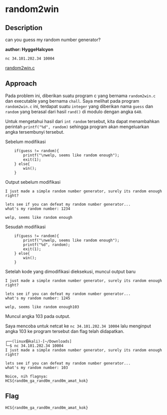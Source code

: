 # random2win
## Description
can you guess my random number generator?

**author: HyggeHalcyon**

`nc 34.101.202.34 10004`

[random2win.c](https://github.com/miraicantsleep/ctf-writeups/blob/main/Competitions/HCS-ctf-2023/binary-exploitation-random2win/random2win.c)

## Approach
Pada problem ini, diberikan suatu program c yang bernama `random2win.c` dan executable yang bernama `chall`. Saya melihat pada program `random2win.c` ini, terdapat suatu `integer` yang diberikan nama `guess` dan `random` yang berasal dari hasil `rand()` di modulo dengan angka `640`.

Untuk mengetahui hasil dari `int random` tersebut, kita dapat menambahkan perintah `printf("%d", random)` sehingga program akan mengeluarkan angka tersembunyi tersebut.

Sebelum modifikasi
```
    if(guess != random){
        printf("\nwelp, seems like random enough");
        exit(1);
    } else{
        win();
    }
```

Output sebelum modifikasi
```
I just made a simple random number generator, surely its random enough right?

lets see if you can defeat my random number generator...
what's my random number: 1234

welp, seems like random enough
```

Sesudah modifikasi
```
    if(guess != random){
        printf("\nwelp, seems like random enough");
        printf("%d", random);
        exit(1);
    } else{
        win();
    }
```
Setelah kode yang dimodifikasi dieksekusi, muncul output baru
```
I just made a simple random number generator, surely its random enough right?

lets see if you can defeat my random number generator...
what's my random number: 1245

welp, seems like random enough103
```
Muncul angka 103 pada output.

Saya mencoba untuk netcat ke `nc 34.101.202.34 10004` lalu menginput angka 103 ke program tersebut dan flag telah didapatkan.
```
┌──(linux㉿kali)-[~/Downloads]
└─$ nc 34.101.202.34 10004
I just made a simple random number generator, surely its random enough right?

lets see if you can defeat my random number generator...
what's my random number: 103

Noice, nih flagnya: 
HCS{rand0m_ga_rand0m_rand0m_amat_kok}
```

## Flag
```
HCS{rand0m_ga_rand0m_rand0m_amat_kok}
```
